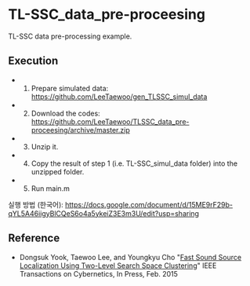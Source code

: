 # TL-SSC_data_pre-proceesing
TL-SSC data pre-processing example.

## Execution
- 1. Prepare simulated data: https://github.com/LeeTaewoo/gen_TLSSC_simul_data
- 2. Download the codes: https://github.com/LeeTaewoo/TLSSC_data_pre-proceesing/archive/master.zip
- 3. Unzip it.
- 4. Copy the result of step 1 (i.e. TL-SSC_simul_data folder) into the unzipped folder.
- 5. Run main.m

실행 방법 (한국어): https://docs.google.com/document/d/15ME9rF29b-qYL5A46iigyBlCQeS6o4a5ykeiZ3E3m3U/edit?usp=sharing

## Reference 
- Dongsuk Yook, Taewoo Lee, and Youngkyu Cho "[Fast Sound Source Localization Using Two-Level Search Space Clustering](http://ieeexplore.ieee.org/xpl/articleDetails.jsp?arnumber=7039285&sortType=asc_p_Sequence&filter=AND(p_IS_Number:6352949))" IEEE Transactions on Cybernetics, In Press, Feb. 2015
